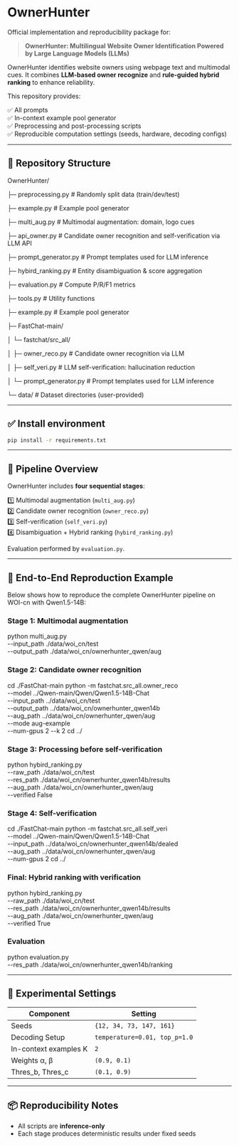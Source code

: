 # OwnerHunter

Official implementation and reproducibility package for:

> **OwnerHunter: Multilingual Website Owner Identification Powered by Large Language Models (LLMs)**  

OwnerHunter identifies website owners using webpage text and multimodal cues. It combines **LLM-based owner recognize** and **rule-guided hybrid ranking** to enhance reliability.

This repository provides:

✅ All prompts  
✅ In-context example pool generator  
✅ Preprocessing and post-processing scripts  
✅ Reproducible computation settings (seeds, hardware, decoding configs)

---

## 📁 Repository Structure

OwnerHunter/

├─ preprocessing.py # Randomly split data (train/dev/test)

├─ example.py # Example pool generator

├─ multi_aug.py # Multimodal augmentation: domain, logo cues

├─ api_owner.py # Candidate owner recognition and self-verification via LLM API

├─ prompt_generator.py # Prompt templates used for LLM inference

├─ hybird_ranking.py # Entity disambiguation & score aggregation

├─ evaluation.py # Compute P/R/F1 metrics

├─ tools.py # Utility functions

├─ example.py # Example pool generator

├─ FastChat-main/

│ └─ fastchat/src_all/

│ ├─ owner_reco.py # Candidate owner recognition via LLM

│ ├─ self_veri.py # LLM self-verification: hallucination reduction

│ └─ prompt_generator.py # Prompt templates used for LLM inference

└─ data/ # Dataset directories (user-provided)

---

## ✅ Install environment

```bash
pip install -r requirements.txt
```

---

## 🧠 Pipeline Overview

OwnerHunter includes **four sequential stages**:

1️⃣ Multimodal augmentation (`multi_aug.py`)  
2️⃣ Candidate owner recognition (`owner_reco.py`)  
3️⃣ Self-verification (`self_veri.py`)  
4️⃣ Disambiguation + Hybrid ranking (`hybird_ranking.py`)  

Evaluation performed by `evaluation.py`.

---

## 🔧 End-to-End Reproduction Example
Below shows how to reproduce the complete OwnerHunter pipeline on WOI-cn with Qwen1.5-14B:

### Stage 1: Multimodal augmentation
python multi_aug.py \
    --input_path ./data/woi_cn/test \
    --output_path ./data/woi_cn/ownerhunter_qwen/aug

### Stage 2: Candidate owner recognition
cd ./FastChat-main
python -m fastchat.src_all.owner_reco \
    --model ../Qwen-main/Qwen/Qwen1.5-14B-Chat \
    --input_path ../data/woi_cn/test \
    --output_path ../data/woi_cn/ownerhunter_qwen14b \
    --aug_path ../data/woi_cn/ownerhunter_qwen/aug \
    --mode aug-example \
    --num-gpus 2
    --k 2
cd ../

### Stage 3: Processing before self-verification
python hybird_ranking.py \
    --raw_path ./data/woi_cn/test \
    --res_path ./data/woi_cn/ownerhunter_qwen14b/results \
    --aug_path ./data/woi_cn/ownerhunter_qwen/aug \
    --verified False

### Stage 4: Self-verification
cd ./FastChat-main
python -m fastchat.src_all.self_veri \
    --model ../Qwen-main/Qwen/Qwen1.5-14B-Chat \
    --input_path ../data/woi_cn/ownerhunter_qwen14b/dealed \
    --aug_path ../data/woi_cn/ownerhunter_qwen/aug \
    --num-gpus 2
cd ../

### Final: Hybrid ranking with verification
python hybird_ranking.py \
    --raw_path ./data/woi_cn/test \
    --res_path ./data/woi_cn/ownerhunter_qwen14b/results \
    --aug_path ./data/woi_cn/ownerhunter_qwen/aug \
    --verified True

### Evaluation
python evaluation.py \
    --res_path ./data/woi_cn/ownerhunter_qwen14b/ranking

---

## 🔑 Experimental Settings
| Component                | Setting                                            |
| -------------------------| -------------------------------------------------- |
| Seeds                    | `{12, 34, 73, 147, 161}`                           |
| Decoding Setup           | `temperature=0.01, top_p=1.0`                      |
| In-context examples K    | `2`                                                |
| Weights α, β             | `(0.9, 0.1)`                                       |
| Thres_b, Thres_c         | `(0.1, 0.9)`                                       |

---

## 📦 Reproducibility Notes

- All scripts are **inference-only**
- Each stage produces deterministic results under fixed seeds

